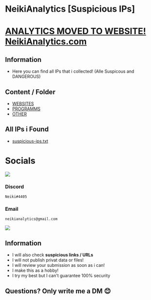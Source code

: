 # NeikiAnalytics [Suspicious IPs]

# [ANALYTICS MOVED TO WEBSITE! NeikiAnalytics.com](https://neikianalytics.com)

## Information
- Here you can find all IPs that i collected! (Alle Suspicous and DANGEROUS)

## Content / Folder

- [WEBSITES](https://github.com/NeikiDev/NeikiAnalytics/tree/main/suspicious-ips/websites)
- [PROGRAMMS](https://github.com/NeikiDev/NeikiAnalytics/tree/main/suspicious-ips/programms)
- [OTHER](https://github.com/NeikiDev/NeikiAnalytics/tree/main/suspicious-ips/other)


## All IPs i Found
- [suspicious-ips.txt](https://github.com/NeikiDev/NeikiAnalytics/blob/main/suspicious-ips/suspicious-ips.txt)

# Socials

[![](https://neikianalytics.com/analytics/assets/images/design-and-development-process.png)](https://neikianalytics.com/disclaimer.html)

### Discord
```
Neiki#4405 
```

### Email
```
neikianalytics@gmail.com 
```
[![](https://neikianalytics.com/analytics/assets/images/banner.png)](https://neikianalytics.com/disclaimer.html)

## Information
- I will also check **suspicious links / URLs**
- I will not publish privat data or files!
- I will review your submission as soon as i can!
- I make this as a hobby!
- I try my best but I can't guarantee 100% security

## Questions? Only write me a DM 😊